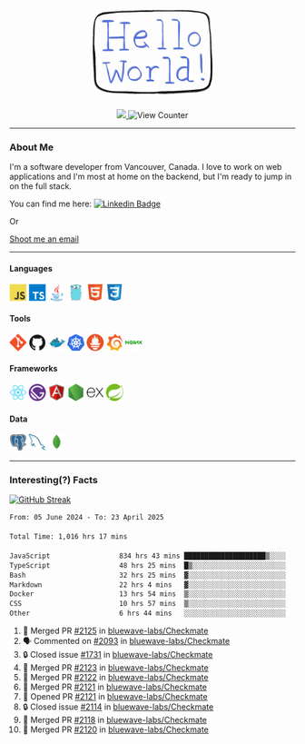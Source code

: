<div align="center">
    <img src="./img/hello_world.webp" height="200px" width="">
    <div>
        <a href="https://www.linkedin.com/in/ajhollid">
            <img src="https://img.shields.io/badge/LinkedIn-blue"/>
        </a>
        <img src="https://komarev.com/ghpvc/?username=ajhollid&color=yellow" alt="View Counter">
    </div>
</div>

---

### About Me

I'm a software developer from Vancouver, Canada. I love to work on web applications and I'm most at home on the backend, but I'm ready to jump in on the full stack.

You can find me here: [![Linkedin Badge](https://img.shields.io/badge/-ajhollid-blue?style=flat&logo=Linkedin&logoColor=white)](https://www.linkedin.com/in/ajhollid)

Or

[Shoot me an email](mailto:ajhollid@gmail.com)

---

#### Languages

<div>
    <img src="./img/devicons/javascript-original.svg" width=30 height=30 alt="JavaScript">
    <img src="/img/devicons/typescript-original.svg" width=30 height=30 alt="TypeScript">
    <img src="./img/devicons/java-original.svg" width=30 height=30 alt="Java">
    <img src="./img/devicons/go-original.svg" width=30 height=30 alt="Golang">
    <img src="./img/devicons/html5-original.svg" width=30 height=30 alt="HTML 5">
    <img src="./img/devicons/css3-original.svg" width=30 height=30 alt="CSS 3">
</div>

#### Tools

<div>
    <img src="./img/devicons/git-original.svg" width=30 height=30 alt="Git">
    <img src="./img/devicons/github-original.svg" width=30 height=30 alt="Github">
    <img src="./img/devicons/docker-original.svg" width=30 
    height=30 alt="Docker">
    <img src="./img/devicons/kubernetes-original.svg" width=30 height=30 alt="K8">
    <img src="./img/devicons/prometheus-original.svg" width=30 height=30 alt="Prometheus">
    <img src="./img/devicons/grafana-original.svg" width=30 height=30 alt="Grafana">
    <img src="./img/devicons/nginx-original.svg" width=30 height=30 alt="Nginx">
</div>

#### Frameworks

<div>
    <img src="./img/devicons/react-original.svg" width=30 height=30 alt="React">
    <img src="./img/devicons/gatsby-original.svg" width=30 height=30 alt="Gatsby">
    <img src="./img/devicons/angularjs-original.svg" width=30 height=30 alt="AngularJS">
    <img src="./img/devicons/nodejs-original.svg" width=30 height=30 alt="NodeJS">
    <img src="./img/devicons/express-original.svg" width=30 height=30 alt="Express">
    <img src="./img/devicons/spring-original.svg" width=30 height=30 alt="Spring">
</div>

#### Data

<div>
    <img src="./img/devicons/postgresql-original.svg" width=30 height=30 alt="Postgresql">
    <img src="./img/devicons/mysql-original.svg" width=30 height=30 alt="Mysql">
    <img src="./img/devicons/mongodb-original.svg" width=30 height=30 alt="MongoDB">
</div>

---

### Interesting(?) Facts

[![GitHub Streak](http://github-readme-streak-stats.herokuapp.com?user=ajhollid)](https://git.io/streak-stats)

 <!--START_SECTION:waka-->

```txt
From: 05 June 2024 - To: 23 April 2025

Total Time: 1,016 hrs 17 mins

JavaScript                 834 hrs 43 mins ████████████████████▒░░░░   81.59 %
TypeScript                 48 hrs 25 mins  █▒░░░░░░░░░░░░░░░░░░░░░░░   04.73 %
Bash                       32 hrs 25 mins  ▓░░░░░░░░░░░░░░░░░░░░░░░░   03.17 %
Markdown                   22 hrs 4 mins   ▓░░░░░░░░░░░░░░░░░░░░░░░░   02.16 %
Docker                     13 hrs 54 mins  ▒░░░░░░░░░░░░░░░░░░░░░░░░   01.36 %
CSS                        10 hrs 57 mins  ▒░░░░░░░░░░░░░░░░░░░░░░░░   01.07 %
Other                      6 hrs 44 mins   ░░░░░░░░░░░░░░░░░░░░░░░░░   00.66 %
```

<!--END_SECTION:waka-->


<!--START_SECTION:activity-->
1. 🎉 Merged PR [#2125](https://github.com/bluewave-labs/Checkmate/pull/2125) in [bluewave-labs/Checkmate](https://github.com/bluewave-labs/Checkmate)
2. 🗣 Commented on [#2093](https://github.com/bluewave-labs/Checkmate/pull/2093#issuecomment-2824862396) in [bluewave-labs/Checkmate](https://github.com/bluewave-labs/Checkmate)
3. 🔒 Closed issue [#1731](https://github.com/bluewave-labs/Checkmate/issues/1731) in [bluewave-labs/Checkmate](https://github.com/bluewave-labs/Checkmate)
4. 🎉 Merged PR [#2123](https://github.com/bluewave-labs/Checkmate/pull/2123) in [bluewave-labs/Checkmate](https://github.com/bluewave-labs/Checkmate)
5. 🎉 Merged PR [#2122](https://github.com/bluewave-labs/Checkmate/pull/2122) in [bluewave-labs/Checkmate](https://github.com/bluewave-labs/Checkmate)
6. 🎉 Merged PR [#2121](https://github.com/bluewave-labs/Checkmate/pull/2121) in [bluewave-labs/Checkmate](https://github.com/bluewave-labs/Checkmate)
7. 💪 Opened PR [#2121](https://github.com/bluewave-labs/Checkmate/pull/2121) in [bluewave-labs/Checkmate](https://github.com/bluewave-labs/Checkmate)
8. 🔒 Closed issue [#2114](https://github.com/bluewave-labs/Checkmate/issues/2114) in [bluewave-labs/Checkmate](https://github.com/bluewave-labs/Checkmate)
9. 🎉 Merged PR [#2118](https://github.com/bluewave-labs/Checkmate/pull/2118) in [bluewave-labs/Checkmate](https://github.com/bluewave-labs/Checkmate)
10. 🎉 Merged PR [#2120](https://github.com/bluewave-labs/Checkmate/pull/2120) in [bluewave-labs/Checkmate](https://github.com/bluewave-labs/Checkmate)
<!--END_SECTION:activity-->
